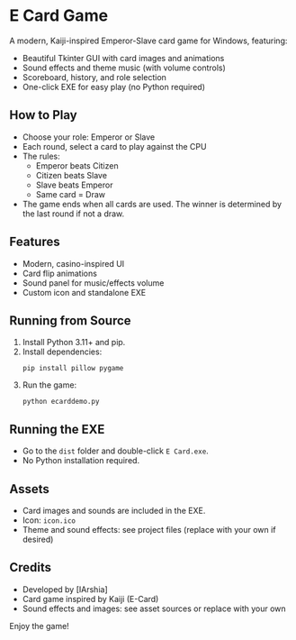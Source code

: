 # E Card Game

A modern, Kaiji-inspired Emperor-Slave card game for Windows, featuring:

-   Beautiful Tkinter GUI with card images and animations
-   Sound effects and theme music (with volume controls)
-   Scoreboard, history, and role selection
-   One-click EXE for easy play (no Python required)

## How to Play

-   Choose your role: Emperor or Slave
-   Each round, select a card to play against the CPU
-   The rules:
    -   Emperor beats Citizen
    -   Citizen beats Slave
    -   Slave beats Emperor
    -   Same card = Draw
-   The game ends when all cards are used. The winner is determined by the last round if not a draw.

## Features

-   Modern, casino-inspired UI
-   Card flip animations
-   Sound panel for music/effects volume
-   Custom icon and standalone EXE

## Running from Source

1. Install Python 3.11+ and pip.
2. Install dependencies:
    ```
    pip install pillow pygame
    ```
3. Run the game:
    ```
    python ecarddemo.py
    ```

## Running the EXE

-   Go to the `dist` folder and double-click `E Card.exe`.
-   No Python installation required.

## Assets

-   Card images and sounds are included in the EXE.
-   Icon: `icon.ico`
-   Theme and sound effects: see project files (replace with your own if desired)

## Credits

-   Developed by [IArshia]
-   Card game inspired by Kaiji (E-Card)
-   Sound effects and images: see asset sources or replace with your own

Enjoy the game!
